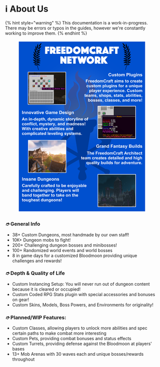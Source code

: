 # ℹ About Us

{% hint style="warning" %}
This documentation is a work-in-progress. There may be errors or typos in the guides, however we're constantly working to improve them.
{% endhint %}

<figure><img src=".gitbook/assets/about_us.png" alt=""><figcaption></figcaption></figure>

### _➮_ General Info

* 38+ Custom Dungeons, most handmade by our own staff!
* 10K+ Dungeon mobs to fight!
* 200+ Challenging dungeon bosses and minibosses!
* 100+ Randomized world events and world bosses
* 8 in game days for a customized Bloodmoon providing unique challenges and rewards!﻿

### _➮_ Depth & Quality of Life

* Custom Instancing Setup: You will never run out of dungeon content because it is cleared or occupied!
* Custom Coded RPG Stats plugin with special accessories and bonuses on gear!
* Custom Skins, Models, Boss Powers, and Environments for originality!

### _➮_ Planned/WIP Features:

* Custom Classes, allowing players to unlock more abilities and spec certain paths to make combat more interesting
* Custom Pets, providing combat bonuses and status effects
* Custom Turrets, providing defense against the Bloodmoon at players' bases
* 13+ Mob Arenas with 30 waves each and unique bosses/rewards throughout
